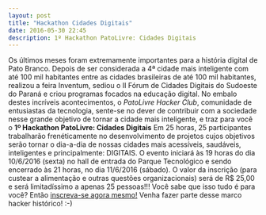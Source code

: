 ```yaml
---
layout: post
title: "Hackathon Cidades Digitais"
date: 2016-05-30 22:45
description: 1º Hackathon PatoLivre: Cidades Digitais
---
```


Os últimos meses foram extremamente importantes para a história digital de Pato Branco. Depois de ser considerada a 4ª cidade mais inteligente com até 100 mil habitantes entre as cidades brasileiras de até 100 mil habitantes, realizou a feira Inventum, sediou o II Fórum de Cidades Digitais do Sudoeste do Paraná e criou programas focados na educação digital.
No embalo destes incríveis acontecimentos, o *PatoLivre Hacker Club*, comunidade de entusiastas da tecnologia, sente-se no dever de contribuir com a sociedade nesse grande objetivo de tornar a cidade mais inteligente, e traz para você o **1º Hackathon PatoLivre: Cidades Digitais**
Em 25 horas, 25 participantes trabalharão frenéticamente no desenvolvimento de projetos cujos objetivos serão tornar o dia-a-dia de nossas cidades mais acessíveis, saudáveis, inteligentes e principalmente: DIGITAIS.
O evento iniciará às 19 horas do dia 10/6/2016 (sexta) no hall de entrada do Parque Tecnológico e sendo encerrado às 21 horas, no dia 11/6/2016 (sábado). O valor da inscrição (para custear a alimentação e outras questões organizacionais) será de R$ 25,00 e será limitadíssimo a apenas 25 pessoas!!!
Você sabe que isso tudo é para você? Então [inscreva-se agora mesmo!](http://patolivre.tk/hackathon)
Venha fazer parte desse marco hacker histórico! :-)
